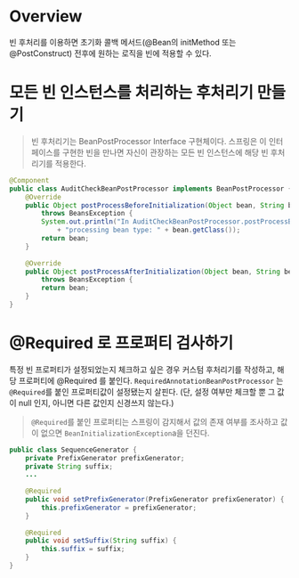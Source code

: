 # Overview
빈 후처리를 이용하면 초기화 콜백 메서드(@Bean의 initMethod 또는 @PostConstruct) 전후에 원하는 로직을
빈에 적용할 수 있다.

# 모든 빈 인스턴스를 처리하는 후처리기 만들기
> 빈 후처리기는 BeanPostProcessor Interface 구현체이다. 스프링은 이 인터페이스를 구현한 빈을 만나면
> 자신이 관장하는 모든 빈 인스턴스에 해당 빈 후처리기를 적용한다.
~~~java
@Component
public class AuditCheckBeanPostProcessor implements BeanPostProcessor {
    @Override
    public Object postProcessBeforeInitialization(Object bean, String beanName) 
        throws BeansException {
        System.out.println("In AuditCheckBeanPostProcessor.postProcessBeforeInitialization, " 
            + "processing bean type: " + bean.getClass());
        return bean;
    }
    
    @Override
    public Object postProcessAfterInitialization(Object bean, String beanName)
        throws BeansException {
        return bean;
    }
}
~~~

# @Required 로 프로퍼티 검사하기
특정 빈 프로퍼티가 설정되었는지 체크하고 싶은 경우 커스텀 후처리기를 작성하고, 해당 프로퍼티에 @Required 를 붙인다.
`RequiredAnnotationBeanPostProcessor` 는 `@Required`를 붙인 프로퍼티값이 설정됐는지 살핀다.
(단, 설정 여부만 체크할 뿐 그 값이 null 인지, 아니면 다른 값인지 신경쓰지 않는다.)
> `@Required`를 붙인 프로퍼티는 스프링이 감지해서 값의 존재 여부를 조사하고 값이 없으면 `BeanInitializationException`a을 던진다.
~~~java
public class SequenceGenerator {
    private PrefixGenerator prefixGenerator;
    private String suffix;
    ...
    
    @Required
    public void setPrefixGenerator(PrefixGenerator prefixGenerator) {
        this.prefixGenerator = prefixGenerator;
    }
    
    @Required
    public void setSuffix(String suffix) {
        this.suffix = suffix;
    }
}
~~~